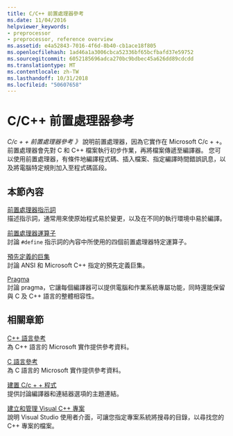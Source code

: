 ```yaml
---
title: C/C++ 前置處理器參考
ms.date: 11/04/2016
helpviewer_keywords:
- preprocessor
- preprocessor, reference overview
ms.assetid: e4a52843-7016-4f6d-8b40-cb1ace18f805
ms.openlocfilehash: 1ad46a1a3006cbca52336bf65bcfbafd37e59752
ms.sourcegitcommit: 6052185696adca270bc9bdbec45a626dd89cdcdd
ms.translationtype: MT
ms.contentlocale: zh-TW
ms.lasthandoff: 10/31/2018
ms.locfileid: "50607658"
---
```

# <a name="cc-preprocessor-reference"></a>C/C++ 前置處理器參考
*C/c + + 前置處理器參考 》* 說明前置處理器，因為它實作在 Microsoft C/c + +。 前置處理器會先對 C 和 C++ 檔案執行初步作業，再將檔案傳遞至編譯器。 您可以使用前置處理器，有條件地編譯程式碼、插入檔案、指定編譯時間錯誤訊息，以及將電腦特定規則加入至程式碼區段。

## <a name="in-this-section"></a>本節內容

[前置處理器指示詞](../preprocessor/preprocessor-directives.md)<br/>
描述指示詞，通常用來使原始程式易於變更，以及在不同的執行環境中易於編譯。

[前置處理器運算子](../preprocessor/preprocessor-operators.md)<br/>
討論 `#define` 指示詞的內容中所使用的四個前置處理器特定運算子。

[預先定義的巨集](../preprocessor/predefined-macros.md)<br/>
討論 ANSI 和 Microsoft C++ 指定的預先定義巨集。

[Pragma](../preprocessor/pragma-directives-and-the-pragma-keyword.md)<br/>
討論 pragma，它讓每個編譯器可以提供電腦和作業系統專屬功能，同時還能保留與 C 及 C++ 語言的整體相容性。

## <a name="related-sections"></a>相關章節

[C++ 語言參考](../cpp/cpp-language-reference.md)<br/>
為 C++ 語言的 Microsoft 實作提供參考資料。

[C 語言參考](../c-language/c-language-reference.md)<br/>
為 C 語言的 Microsoft 實作提供參考資料。

[建置 C/c + + 程式](../build/reference/c-cpp-building-reference.md)<br/>
提供討論編譯器和連結器選項的主題連結。

[建立和管理 Visual C++ 專案](../ide/creating-and-managing-visual-cpp-projects.md)<br/>
說明 Visual Studio 使用者介面，可讓您指定專案系統將搜尋的目錄，以尋找您的 C++ 專案的檔案。